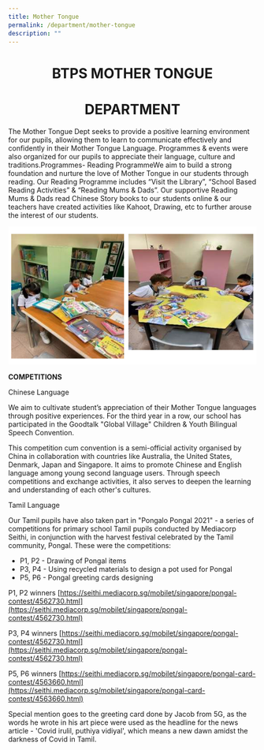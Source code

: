 ```yaml
---
title: Mother Tongue
permalink: /department/mother-tongue
description: ""
---
```

<h1><center> BTPS MOTHER TONGUE </center></H1>
<h1><center>DEPARTMENT</center></h1>


The Mother Tongue Dept seeks to provide a positive learning environment for our pupils, allowing them to learn to communicate effectively and confidently in their Mother Tongue Language.  Programmes & events were also organized for our pupils to appreciate their language, culture and traditions.Programmes- Reading ProgrammeWe aim to build a strong foundation and nurture the love of Mother Tongue in our students through reading.  Our Reading Programme includes “Visit the Library”, “School Based Reading Activities” & “Reading Mums & Dads”.  Our supportive Reading Mums & Dads read Chinese Story books to our students online & our teachers have created activities like Kahoot, Drawing, etc to further arouse the interest of our students.

![](/images/mother%20tongue.png)

**COMPETITIONS**

Chinese Language

We aim to cultivate student’s appreciation of their Mother Tongue languages through positive experiences.  For the third year in a row, our school has participated in the Goodtalk "Global Village" Children & Youth Bilingual Speech Convention. 

This competition cum convention is a semi-official activity organised by China in collaboration with countries like Australia, the United States, Denmark, Japan and Singapore. It aims to promote Chinese and English language among young second language users. Through speech competitions and exchange activities, it also serves to deepen the learning and understanding of each other's cultures.

Tamil Language

Our Tamil pupils have also taken part in "Pongalo Pongal 2021" - a series of competitions for primary school Tamil pupils conducted by Mediacorp Seithi, in conjunction with the harvest festival celebrated by the Tamil community, Pongal. These were the competitions: 

* P1, P2 - Drawing of Pongal items 
* P3, P4 - Using recycled materials to design a pot used for Pongal 
* P5, P6 - Pongal greeting cards designing 

P1, P2 winners
[https://seithi.mediacorp.sg/mobilet/singapore/pongal-contest/4562730.html](https://seithi.mediacorp.sg/mobilet/singapore/pongal-contest/4562730.html)

P3, P4 winners
[https://seithi.mediacorp.sg/mobilet/singapore/pongal-contest/4562730.html](https://seithi.mediacorp.sg/mobilet/singapore/pongal-contest/4562730.html)

P5, P6 winners
[https://seithi.mediacorp.sg/mobilet/singapore/pongal-card-contest/4563660.html](https://seithi.mediacorp.sg/mobilet/singapore/pongal-card-contest/4563660.html)

Special mention goes to the greeting card done by Jacob from 5G, as the words he wrote in his art piece were used as the headline for the news article - 'Covid irulil, puthiya vidiyal', which means a new dawn amidst the darkness of Covid in Tamil.